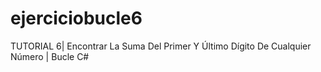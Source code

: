 # ejerciciobucle6
TUTORIAL 6| Encontrar La Suma Del Primer Y Último Dígito De Cualquier Número | Bucle C#
